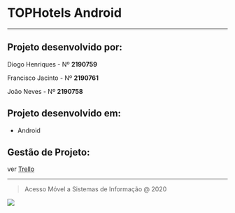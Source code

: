 # TOPHotels Android
---

## **Projeto desenvolvido por:**

Diogo Henriques - Nº **2190759**

Francisco Jacinto - Nº **2190761**

João Neves      - Nº **2190758**

## **Projeto desenvolvido em:**
* Android

## **Gestão de Projeto:**
ver [Trello](https://trello.com/b/4ywdHmk3)

---

> Acesso Móvel a Sistemas de Informação @ 2020

![](https://external-content.duckduckgo.com/iu/?u=http%3A%2F%2Fwww.forumoceano.pt%2Ffiles%2Fdocumentos%2F2016110412423435383163383233613939643361.png&f=1&nofb=1)
